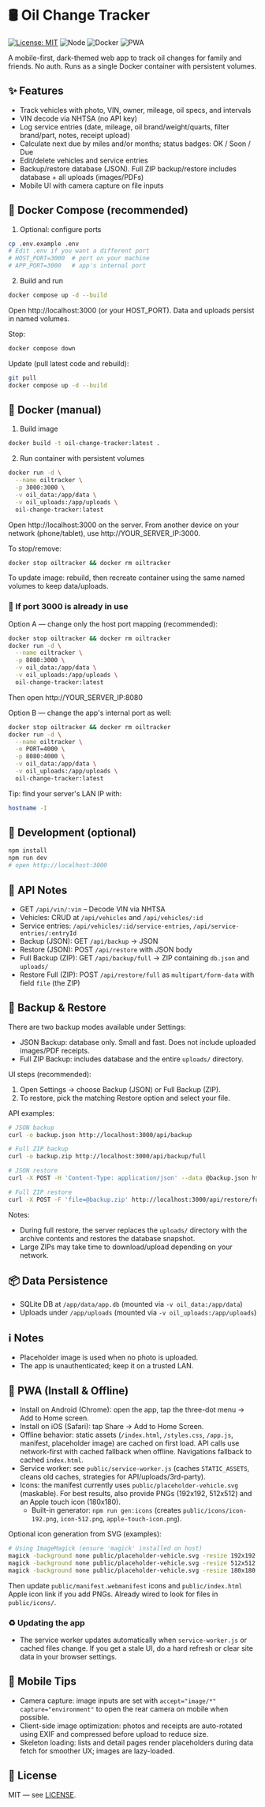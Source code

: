 # 🛢️ Oil Change Tracker

[![License: MIT](https://img.shields.io/badge/License-MIT-green.svg)](LICENSE)
![Node](https://img.shields.io/badge/node-20.x-43853d?logo=node.js&logoColor=white)
![Docker](https://img.shields.io/badge/Docker-ready-2496ED?logo=docker&logoColor=white)
![PWA](https://img.shields.io/badge/PWA-ready-5a0fc8)

A mobile-first, dark-themed web app to track oil changes for family and friends. No auth. Runs as a single Docker container with persistent volumes.

## ✨ Features

- Track vehicles with photo, VIN, owner, mileage, oil specs, and intervals
- VIN decode via NHTSA (no API key)
- Log service entries (date, mileage, oil brand/weight/quarts, filter brand/part, notes, receipt upload)
- Calculate next due by miles and/or months; status badges: OK / Soon / Due
- Edit/delete vehicles and service entries
- Backup/restore database (JSON). Full ZIP backup/restore includes database + all uploads (images/PDFs)
- Mobile UI with camera capture on file inputs

## 🐳 Docker Compose (recommended)

1) Optional: configure ports

```bash
cp .env.example .env
# Edit .env if you want a different port
# HOST_PORT=3000  # port on your machine
# APP_PORT=3000   # app's internal port
```

2) Build and run

```bash
docker compose up -d --build
```

Open http://localhost:3000 (or your HOST_PORT). Data and uploads persist in named volumes.

Stop:

```bash
docker compose down
```

Update (pull latest code and rebuild):

```bash
git pull
docker compose up -d --build
```

## 🐋 Docker (manual)

1) Build image

```bash
docker build -t oil-change-tracker:latest .
```

2) Run container with persistent volumes

```bash
docker run -d \
  --name oiltracker \
  -p 3000:3000 \
  -v oil_data:/app/data \
  -v oil_uploads:/app/uploads \
  oil-change-tracker:latest
```

Open http://localhost:3000 on the server. From another device on your network (phone/tablet), use http://YOUR_SERVER_IP:3000.

To stop/remove:

```bash
docker stop oiltracker && docker rm oiltracker
```

To update image: rebuild, then recreate container using the same named volumes to keep data/uploads.

### 🔌 If port 3000 is already in use

Option A — change only the host port mapping (recommended):

```bash
docker stop oiltracker && docker rm oiltracker
docker run -d \
  --name oiltracker \
  -p 8080:3000 \
  -v oil_data:/app/data \
  -v oil_uploads:/app/uploads \
  oil-change-tracker:latest
```

Then open http://YOUR_SERVER_IP:8080

Option B — change the app's internal port as well:

```bash
docker stop oiltracker && docker rm oiltracker
docker run -d \
  --name oiltracker \
  -e PORT=4000 \
  -p 8080:4000 \
  -v oil_data:/app/data \
  -v oil_uploads:/app/uploads \
  oil-change-tracker:latest
```

Tip: find your server's LAN IP with:

```bash
hostname -I
```

## 🧪 Development (optional)

```bash
npm install
npm run dev
# open http://localhost:3000
```

## 🔗 API Notes

- GET `/api/vin/:vin` – Decode VIN via NHTSA
- Vehicles: CRUD at `/api/vehicles` and `/api/vehicles/:id`
- Service entries: `/api/vehicles/:id/service-entries`, `/api/service-entries/:entryId`
- Backup (JSON): GET `/api/backup` -> JSON
- Restore (JSON): POST `/api/restore` with JSON body
- Full Backup (ZIP): GET `/api/backup/full` -> ZIP containing `db.json` and `uploads/`
- Restore Full (ZIP): POST `/api/restore/full` as `multipart/form-data` with field `file` (the ZIP)

## 💾 Backup & Restore

There are two backup modes available under Settings:

- JSON Backup: database only. Small and fast. Does not include uploaded images/PDF receipts.
- Full ZIP Backup: includes database and the entire `uploads/` directory.

UI steps (recommended):

1. Open Settings → choose Backup (JSON) or Full Backup (ZIP).
2. To restore, pick the matching Restore option and select your file.

API examples:

```bash
# JSON backup
curl -o backup.json http://localhost:3000/api/backup

# Full ZIP backup
curl -o backup.zip http://localhost:3000/api/backup/full

# JSON restore
curl -X POST -H 'Content-Type: application/json' --data @backup.json http://localhost:3000/api/restore

# Full ZIP restore
curl -X POST -F 'file=@backup.zip' http://localhost:3000/api/restore/full
```

Notes:

- During full restore, the server replaces the `uploads/` directory with the archive contents and restores the database snapshot.
- Large ZIPs may take time to download/upload depending on your network.

## 📦 Data Persistence

- SQLite DB at `/app/data/app.db` (mounted via `-v oil_data:/app/data`)
- Uploads under `/app/uploads` (mounted via `-v oil_uploads:/app/uploads`)

## ℹ️ Notes

- Placeholder image is used when no photo is uploaded.
- The app is unauthenticated; keep it on a trusted LAN.

## 📲 PWA (Install & Offline)

- Install on Android (Chrome): open the app, tap the three-dot menu → Add to Home screen.
- Install on iOS (Safari): tap Share → Add to Home Screen.
- Offline behavior: static assets (`/index.html`, `/styles.css`, `/app.js`, manifest, placeholder image) are cached on first load. API calls use network-first with cached fallback when offline. Navigations fallback to cached `index.html`.
- Service worker: see `public/service-worker.js` (caches `STATIC_ASSETS`, cleans old caches, strategies for API/uploads/3rd-party).
- Icons: the manifest currently uses `public/placeholder-vehicle.svg` (maskable). For best results, also provide PNGs (192x192, 512x512) and an Apple touch icon (180x180).
  - Built-in generator: `npm run gen:icons` (creates `public/icons/icon-192.png`, `icon-512.png`, `apple-touch-icon.png`).

Optional icon generation from SVG (examples):

```bash
# Using ImageMagick (ensure 'magick' installed on host)
magick -background none public/placeholder-vehicle.svg -resize 192x192 public/icon-192.png
magick -background none public/placeholder-vehicle.svg -resize 512x512 public/icon-512.png
magick -background none public/placeholder-vehicle.svg -resize 180x180 public/apple-touch-icon.png
```

Then update `public/manifest.webmanifest` icons and `public/index.html` Apple icon link if you add PNGs. Already wired to look for files in `public/icons/`.

### ♻️ Updating the app

- The service worker updates automatically when `service-worker.js` or cached files change. If you get a stale UI, do a hard refresh or clear site data in your browser settings.

## 📱 Mobile Tips

- Camera capture: image inputs are set with `accept="image/*" capture="environment"` to open the rear camera on mobile when possible.
- Client-side image optimization: photos and receipts are auto-rotated using EXIF and compressed before upload to reduce size.
- Skeleton loading: lists and detail pages render placeholders during data fetch for smoother UX; images are lazy-loaded.

## 📝 License

MIT — see [LICENSE](./LICENSE).
